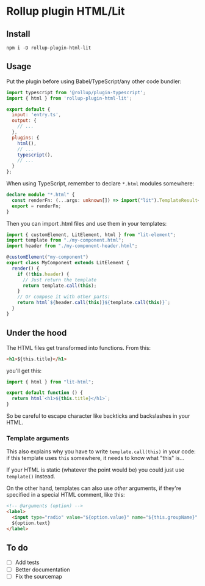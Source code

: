 # Rollup plugin HTML/Lit

## Install

```
npm i -D rollup-plugin-html-lit
```

## Usage

Put the plugin before using Babel/TypeScript/any other code bundler:

```js
import typescript from '@rollup/plugin-typescript';
import { html } from 'rollup-plugin-html-lit';

export default {
  input: 'entry.ts',
  output: {
    // ...
  },
  plugins: {
    html(),
    // ...
    typescript(),
    // ...
  }
};
```

When using TypeScript, remember to declare `*.html` modules somewhere:

```ts
declare module "*.html" {
  const renderFn: (...args: unknown[]) => import("lit").TemplateResult<1>;
  export = renderFn;
}
```

Then you can import .html files and use them in your templates:

```ts
import { customElement, LitElement, html } from "lit-element";
import template from "./my-component.html";
import header from "./my-component-header.html";

@customElement("my-component")
export class MyComponent extends LitElement {
  render() {
    if (!this.header) {
      // Just return the template
      return template.call(this);
    }
    // Or compose it with other parts:
    return html`${header.call(this)}${template.call(this)}`;
  }
}
```

## Under the hood

The HTML files get transformed into functions. From this:

```html
<h1>${this.title}</h1>
```

you'll get this:

```js
import { html } from "lit-html";

export default function () {
  return html`<h1>${this.title}</h1>`;
}
```

So be careful to escape character like backticks and backslashes in your HTML.

### Template arguments

This also explains why you have to write `template.call(this)` in your code:
if this template uses `this` somewhere, it needs to know what "this" is...

If your HTML is static (whatever the point would be) you could just use
`template()` instead.

On the other hand, templates can also use _other_ arguments, if they're
specified in a special HTML comment, like this:

```html
<!-- @arguments (option) -->
<label>
  <input type="radio" value="${option.value}" name="${this.groupName}" />
  ${option.text}
</label>
```

## To do

- [ ] Add tests
- [ ] Better documentation
- [ ] Fix the sourcemap
